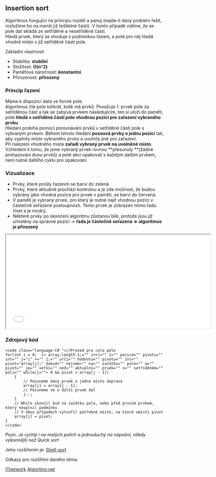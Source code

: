 ## Insertion sort

Algoritmus fungující na principu rozděl a panuj (nejde-li daný problém řešit, rozložíme ho na menší již řešitelné části). V tomto případě vidíme, že se pole dat skládá ze setříděné a nesetříděné části.  
 Hledá prvek, který se shoduje s podmínkou řazení, a poté pro něj hledá vhodné místo v již setříděné části pole.

Základní vlastnosti

*   Stabilita: **stabilní**
*   Složitost: **O(n^2)**
*   Paměťová náročnost: **konstantní**
*   Přirozenost: **přirozený**

### Princip řazení

Máme k dispozici data ve formě pole.  
 Algoritmus čte pole tolikrát, kolik má prvků. Považuje 1. prvek pole za setříděnou část a tak se zabývá prvkem následujícím, ten si uloží do paměti, poté **hledá v setříděné části pole vhodnou pozici pro zařazení vybraného prvku**.   
Hledání probíhá pomocí porovnávání prvků v setříděné části pole s vybraným prvkem. Během tohoto hledání **posouvá prvky o jednu pozici** tak, aby vyplnily místo vybraného prvku a uvolnily jiné pro zařazení.  
 Při nalezení vhodného místa **zařadí vybraný prvek na uvolněné místo**.  
 Vzhledem k tomu, že jsme vybraný prvek rovnou **přesunuly **(žádné prohazování dvou prvků) a poté akci opakovali s každým dalším prvkem, není nutné dalšího cyklu pro opakování. 

### Vizualizace

*   Prvky, které prošly řazením se barví do zelená
*   Prvky, které aktuálně prochází kontrolou a je zde možnost, že budou vybrány jako vhodná pozice pro prvek v paměti, se barví do červená.
*   V paměti je vybraný prvek, pro který je nutné najít vhodnou pozici v částečně seřazené posloupnosti. Tento prvek je zobrazen mimo řadu čísel a je modrý.
*   Některé prvky po skončení algoritmu zůstanou bílé, protože jsou již umístěny na správné pozici -> **řada je částečně seřazená => algoritmus je přirozený**
 <iframe class="center" src="article/algs/animation.php#insert" style="height: 300px;width:650px;" id="iframe"></iframe>   

### Zdrojový kód

    <code class="language-C# ">//Proved pro cele pole
    for(int i = 0;  i< array.length-1;="" i++)="" {="" pozice="" pivotu="" int="" j="i" +="" 1;="" urči="" hodnotu="" pivotu="" int="" pivot="array[j];" dokud="" nejsme="" na="" začátku="" pole="" a="" pivot="" je="" vetší="" než="" aktuální="" prvek="" v="" setříděném="" poli="" while(j=""> 0 && pivot > array[j - 1])
        {
            // Posuneme daný prvek o jedno místo doprava
            array[j] = array[j - 1];
            // Posuneme se o další prvek dal
            j--;
        }
        // While skončil bud na začátku pole, nebo před prvním prvkem, který nesplnil podmínku
        // V obou případech vytvořil potřebné místo, na které umísti pivot
        array[j] = pivot;
    }
    </code>

*Pozn. Je rychlý i na malých polích a jednoduchý na napsání, někdy výkonnější než Quick sort*  

 Jeho rozšířením je: [Shell-sort](https://www.algoritmy.net/article/154/Shell-sort)  

 Odkazy pro rozšíření daného téma:  

 [ITnetwork](http://www.itnetwork.cz/algoritmy/razeni/algoritmus-insertion-sort-trideni-cisel-podle-velikosti/)
 [Algoritmy.net](https://www.algoritmy.net/article/8/Insertion-sort)